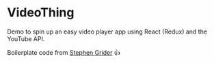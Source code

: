 # VideoThing

Demo to spin up an easy video player app using React (Redux) and the YouTube API.

Boilerplate code from [Stephen Grider](https://github.com/StephenGrider/ReduxSimpleStarter) :+1: 
